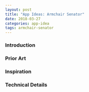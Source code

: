 ```yaml
---
layout: post
title: "App Ideas: Armchair Senator"
date: 2018-03-27
categories: app-idea
tags: armchair-senator
---
```


### Introduction

### Prior Art

### Inspiration

### Technical Details
